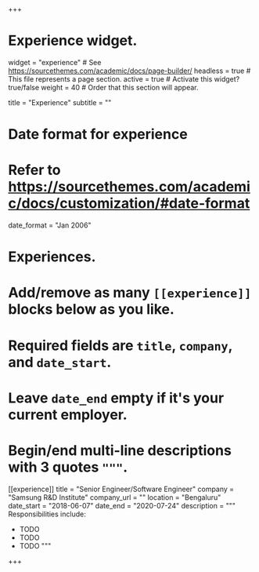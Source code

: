 +++
# Experience widget.
widget = "experience"  # See https://sourcethemes.com/academic/docs/page-builder/
headless = true  # This file represents a page section.
active = true  # Activate this widget? true/false
weight = 40  # Order that this section will appear.

title = "Experience"
subtitle = ""

# Date format for experience
#   Refer to https://sourcethemes.com/academic/docs/customization/#date-format
date_format = "Jan 2006"

# Experiences.
#   Add/remove as many `[[experience]]` blocks below as you like.
#   Required fields are `title`, `company`, and `date_start`.
#   Leave `date_end` empty if it's your current employer.
#   Begin/end multi-line descriptions with 3 quotes `"""`.
[[experience]]
  title = "Senior Engineer/Software Engineer"
  company = "Samsung R&D Institute"
  company_url = ""
  location = "Bengaluru"
  date_start = "2018-06-07"
  date_end = "2020-07-24"
  description = """
  Responsibilities include:
  
  * TODO
  * TODO
  * TODO
  """

+++

